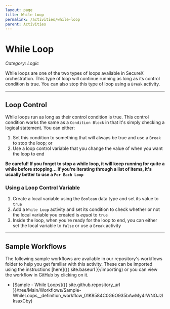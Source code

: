 ```yaml
---
layout: page
title: While Loop
permalink: /activities/while-loop
parent: Activities
---
```


# While Loop
*Category: Logic*

While loops are one of the two types of loops available in SecureX orchestration. This type of loop will continue running as long as its control condition is true. You can also stop this type of loop using a `Break` activity.

---

## Loop Control
While loops run as long as their control condition is true. This control condition works the same as a `Condition Block` in that it's simply checking a logical statement. You can either:
1. Set this condition to something that will always be true and use a `Break` to stop the loop; or
1. Use a loop control variable that you change the value of when you want the loop to end

**Be careful! If you forget to stop a while loop, it will keep running for quite a while before stopping... If you're iterating through a list of items, it's usually better to use a `For Each Loop`**

### Using a Loop Control Variable
1. Create a local variable using the `Boolean` data type and set its value to `true`
1. Add a `While Loop` activity and set its condition to check whether or not the local variable you created is *equal* to `true`
1. Inside the loop, when you're ready for the loop to end, you can either set the local variable to `false` or use a `Break` activity

---

## Sample Workflows
The following sample workflows are available in our repository's workflows folder to help you get familiar with this activity. These can be imported using the instructions [here]({{ site.baseurl }}/importing) or you can view the workflow in GitHub by clicking on it.

* [Sample - While Loops]({{ site.github.repository_url }}/tree/Main/Workflows/Sample-WhileLoops__definition_workflow_01K8584C0G6O935bAwMy4rWNOJzlksaxCby)